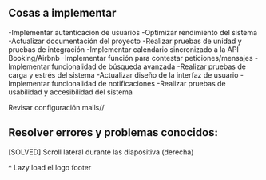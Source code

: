 ## Cosas a implementar

-Implementar autenticación de usuarios
-Optimizar rendimiento del sistema
-Actualizar documentación del proyecto
-Realizar pruebas de unidad y pruebas de integración
-Implementar calendario sincronizado a la API Booking/Airbnb
-Implementar función para contestar peticiones/mensajes
-Implementar funcionalidad de búsqueda avanzada
-Realizar pruebas de carga y estrés del sistema
-Actualizar diseño de la interfaz de usuario
-Implementar funcionalidad de notificaciones
-Realizar pruebas de usabilidad y accesibilidad del sistema

Revisar configuración mails//

## Resolver errores y problemas conocidos:

[SOLVED] Scroll lateral durante las diapositiva (derecha)

^ Lazy load el logo footer
